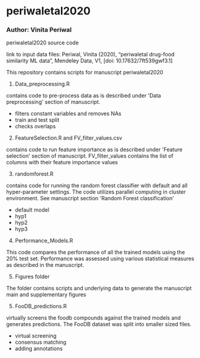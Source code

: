 # periwaletal2020
### Author: Vinita Periwal
periwaletal2020 source code

link to input data files: Periwal, Vinita (2020), “periwaletal drug-food similarity ML data”, Mendeley Data, V1, [doi: 10.17632/7ft539gwf3.1]

This repository contains scripts for manuscript periwaletal2020

1. Data_preprocessing.R

contains code to pre-process data as is described under 'Data preprocessing' section of manuscript.

- filters constant variables and removes NAs
- train and test split
- checks overlaps

2. FeatureSelection.R and FV_filter_values.csv

contains code to run feature importance as is described under 'Feature selection' section of manuscript. FV_filter_values contains the list of columns with their feature importance values

3. randomforest.R

contains code for running the random forest classifier with default and all hyper-parameter settings. The code utilizes parallel computing in cluster environment. See manuscript section 'Random Forest classification'

- default model
- hyp1
- hyp2
- hyp3

4. Performance_Models.R

This code compares the performance of all the trained models using the 20% test set. Performance was assessed using various statistical measures as described in the manuscript.

5. Figures folder

The folder contains scripts and underlying data to generate the manuscript main and supplementary figures

5. FooDB_predictions.R 

virtually screens the foodb compounds against the trained models and generates predictions. The FooDB dataset was split into smaller sized files.

- virtual screening
- consensus matching
- adding annotations
